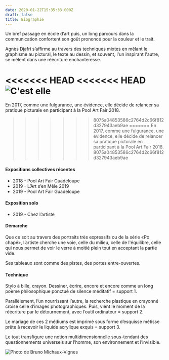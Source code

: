 ```yaml
---
date: 2020-01-22T15:35:33.000Z
draft: false
title: Biographie
---
```

Un bref passage en école d’art puis, un long parcours dans la communication confortent son goût prononcé pour la couleur et le trait. 

Agnès Djafri s’affirme au travers des techniques mixtes en mêlant le graphisme au pictural, le texte au dessin, et souvent, l'un inspirant l'autre, se mêlent dans une réécriture enchanteresse. 

<<<<<<< HEAD
<<<<<<< HEAD
![C'est elle](/img/uploads/2019-portaitpalette.jpg?nf_resize=fit&w=1024&h=512)
=======
En 2017, comme une fulgurance, une évidence, elle décide de relancer sa pratique picturale en participant à la Pool Art Fair 2018. 
>>>>>>> 8075a04853586c2764d2c66f812d327943aeb9ae
=======
En 2017, comme une fulgurance, une évidence, elle décide de relancer sa pratique picturale en participant à la Pool Art Fair 2018. 
>>>>>>> 8075a04853586c2764d2c66f812d327943aeb9ae

#### Expositions collectives récentes

* 2018 - Pool Art Fair Guadeloupe
* 2019 - L’Art s’en Mêle 2019
* 2019 - Pool Art Fair Guadeloupe

#### Exposition solo

* 2019 - Chez l’artiste

#### Démarche

Que ce soit au travers des portraits très expressifs ou de la série «Po chapé», l’artiste cherche une voie, celle du milieu, celle de l'équilibre, celle qui nous permet de voir le verre à moitié plein tout en acceptant la partie vide.

Ses tableaux sont comme des pistes, des portes entre-ouvertes.

#### Technique

Stylo à bille, crayon. Dessiner, écrire, encore et encore comme un long poème philosophique ponctué de silence méditatif = support 1.

Parallèlement, l’un nourrissant l’autre, la recherche plastique en crayonné croise celle d’images photographiques. Puis, vient le moment de la réécriture par le détournement, avec l’outil ordinateur = support 2.

Le mariage de ces 2 médiums est imprimé sous forme d’esquisse métisse prête à recevoir le liquide acrylique exquis = support 3.

Le tout transfigure une notion multidimensionnelle sous-tendant des questionnements universels sur l’homme, son environnement et l’invisible.

![Photo de Bruno Michaux-Vignes](/img/uploads/2019-portaitpalette.jpg)